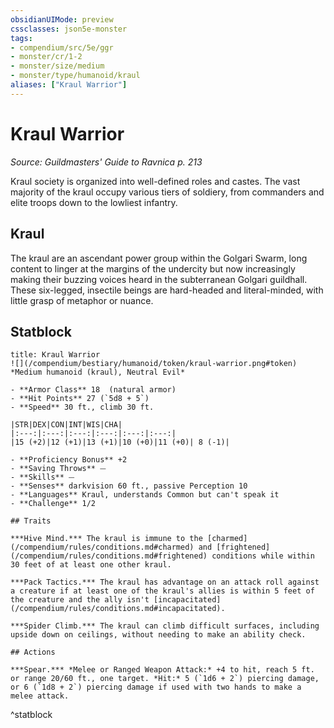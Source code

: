 ```yaml
---
obsidianUIMode: preview
cssclasses: json5e-monster
tags:
- compendium/src/5e/ggr
- monster/cr/1-2
- monster/size/medium
- monster/type/humanoid/kraul
aliases: ["Kraul Warrior"]
---
```

# Kraul Warrior
*Source: Guildmasters' Guide to Ravnica p. 213*  

Kraul society is organized into well-defined roles and castes. The vast majority of the kraul occupy various tiers of soldiery, from commanders and elite troops down to the lowliest infantry.

## Kraul

The kraul are an ascendant power group within the Golgari Swarm, long content to linger at the margins of the undercity but now increasingly making their buzzing voices heard in the subterranean Golgari guildhall. These six-legged, insectile beings are hard-headed and literal-minded, with little grasp of metaphor or nuance.

## Statblock

```ad-statblock
title: Kraul Warrior
![](/compendium/bestiary/humanoid/token/kraul-warrior.png#token)
*Medium humanoid (kraul), Neutral Evil*

- **Armor Class** 18  (natural armor)
- **Hit Points** 27 (`5d8 + 5`)
- **Speed** 30 ft., climb 30 ft.

|STR|DEX|CON|INT|WIS|CHA|
|:---:|:---:|:---:|:---:|:---:|:---:|
|15 (+2)|12 (+1)|13 (+1)|10 (+0)|11 (+0)| 8 (-1)|

- **Proficiency Bonus** +2
- **Saving Throws** ⏤
- **Skills** ⏤
- **Senses** darkvision 60 ft., passive Perception 10
- **Languages** Kraul, understands Common but can't speak it
- **Challenge** 1/2

## Traits

***Hive Mind.*** The kraul is immune to the [charmed](/compendium/rules/conditions.md#charmed) and [frightened](/compendium/rules/conditions.md#frightened) conditions while within 30 feet of at least one other kraul.

***Pack Tactics.*** The kraul has advantage on an attack roll against a creature if at least one of the kraul's allies is within 5 feet of the creature and the ally isn't [incapacitated](/compendium/rules/conditions.md#incapacitated).

***Spider Climb.*** The kraul can climb difficult surfaces, including upside down on ceilings, without needing to make an ability check.

## Actions

***Spear.*** *Melee or Ranged Weapon Attack:* +4 to hit, reach 5 ft. or range 20/60 ft., one target. *Hit:* 5 (`1d6 + 2`) piercing damage, or 6 (`1d8 + 2`) piercing damage if used with two hands to make a melee attack.
```
^statblock